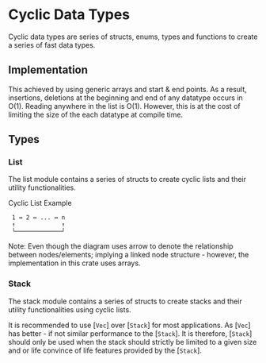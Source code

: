 # Cyclic Data Types

Cyclic data types are series of structs, enums, types and functions to create a series of fast data types.

## Implementation
This achieved by using generic arrays and start & end points. As a result, insertions, deletions at the beginning and end of any datatype occurs in O(1). Reading anywhere in the list is O(1). However, this is at the cost of limiting the size of the each datatype at compile time.

## Types
### List

The list module contains a series of structs to create cyclic lists and their utility functionalities.

Cyclic List Example
```text
 1 ↔ 2 ↔ ... ↔ n
 ↑             ↑
 └─────────────┘
```
Note: Even though the diagram uses arrow to denote the relationship between nodes/elements; implying a linked node structure - however, the implementation in this crate uses arrays.

### Stack

The stack module contains a series of structs to create stacks and their utility functionalities using cyclic lists.

It is recommended to use [`Vec`] over [`Stack`] for most applications. As [`Vec`] has better - if not similar performance to the [`Stack`]. It is therefore, [`Stack`] should only be used when the stack should strictly be limited to a given size and or life convince of life features provided by the [`Stack`].

